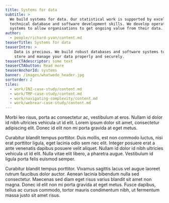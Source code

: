 ```yaml
---
title: Systems for data
subtitle: >
  We build systems for data. Our statistical work is supported by excellent
  technical database and software development skills. We develop operational
  systems to allow organisations to get ongoing value from their data.
author: 
  - people/richard-yvan/content.md
teaserTitle: Systems for data
teaserIntro: >
    Data is precious. We build robust databases and software systems to collect,
    store and manage your data properly and securely.
teaserCTAdescriptor: some text
teaserCTAbutton: Read more
teaserAnchorId: systems
banner: /images/whatwedo_header.jpg
sortorder: 2
tiles:
  - work/INZ-case-study/content.md
  - work/TMP-case-study/content.md
  - work/navigating-complexity/content.md
  - work/webrear-case-study/content.md
---
```

Morbi leo risus, porta ac consectetur ac, vestibulum at eros. Nullam id dolor id nibh ultricies vehicula ut id elit. Lorem ipsum dolor sit amet, consectetur adipiscing elit. Donec id elit non mi porta gravida at eget metus.

Curabitur blandit tempus porttitor. Duis mollis, est non commodo luctus, nisi erat porttitor ligula, eget lacinia odio sem nec elit. Integer posuere erat a ante venenatis dapibus posuere velit aliquet. Nullam id dolor id nibh ultricies vehicula ut id elit. Nulla vitae elit libero, a pharetra augue. Vestibulum id ligula porta felis euismod semper.

Curabitur blandit tempus porttitor. Vivamus sagittis lacus vel augue laoreet rutrum faucibus dolor auctor. Aenean lacinia bibendum nulla sed consectetur. Maecenas sed diam eget risus varius blandit sit amet non magna. Donec id elit non mi porta gravida at eget metus. Fusce dapibus, tellus ac cursus commodo, tortor mauris condimentum nibh, ut fermentum massa justo sit amet risus.